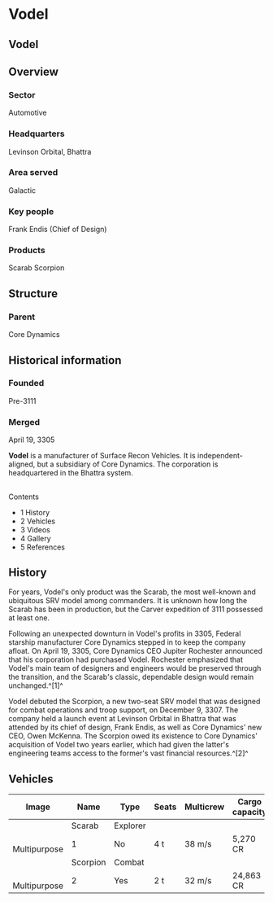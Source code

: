 # Vodel
## Vodel

		

## Overview

### Sector

Automotive

### Headquarters

Levinson Orbital, Bhattra

### Area served

Galactic

### Key people

Frank Endis (Chief of Design)

### Products

Scarab
Scorpion

## Structure

### Parent

Core Dynamics

## Historical information

### Founded

Pre-3111

### Merged

April 19, 3305

**Vodel** is a manufacturer of Surface Recon Vehicles. It is independent-aligned, but a subsidiary of Core Dynamics. The corporation is headquartered in the Bhattra system.

## 

Contents

- 1 History
- 2 Vehicles
- 3 Videos
- 4 Gallery
- 5 References

## History

For years, Vodel's only product was the Scarab, the most well-known and ubiquitous SRV model among commanders. It is unknown how long the Scarab has been in production, but the Carver expedition of 3111 possessed at least one.

Following an unexpected downturn in Vodel's profits in 3305, Federal starship manufacturer Core Dynamics stepped in to keep the company afloat. On April 19, 3305, Core Dynamics CEO Jupiter Rochester announced that his corporation had purchased Vodel. Rochester emphasized that Vodel's main team of designers and engineers would be preserved through the transition, and the Scarab's classic, dependable design would remain unchanged.^[1]^

Vodel debuted the Scorpion, a new two-seat SRV model that was designed for combat operations and troop support, on December 9, 3307. The company held a launch event at Levinson Orbital in Bhattra that was attended by its chief of design, Frank Endis, as well as Core Dynamics' new CEO, Owen McKenna. The Scorpion owed its existence to Core Dynamics' acquisition of Vodel two years earlier, which had given the latter's engineering teams access to the former's vast financial resources.^[2]^

## Vehicles

| Image | Name | Type | Seats | Multicrew | Cargo capacity | Top speed | CollapseCost |
| --- | --- | --- | --- | --- | --- | --- | --- |
|  | Scarab | Explorer
<br>Multipurpose<br> | 1 | No | 4 t | 38 m/s | 5,270 CR |
|  | Scorpion | Combat
<br>Multipurpose<br> | 2 | Yes | 2 t | 32 m/s | 24,863 CR |